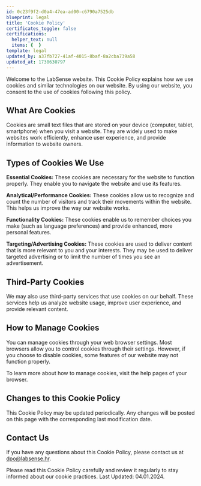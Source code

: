 ```yaml
---
id: 0c23f9f2-d0a4-47ea-ad00-c6790a7525db
blueprint: legal
title: 'Cookie Policy'
certificates_toggle: false
certifications:
  helper_text: null
  items: {  }
template: legal
updated_by: a37fb727-41af-4015-8baf-8a2cba739a58
updated_at: 1730630797
---
```

Welcome to the LabSense website. This Cookie Policy explains how we use cookies and similar technologies on our website. By using our website, you consent to the use of cookies following this policy.

## What Are Cookies

Cookies are small text files that are stored on your device (computer, tablet, smartphone) when you visit a website. They are widely used to make websites work efficiently, enhance user experience, and provide information to website owners.

## Types of Cookies We Use

**Essential Cookies:** These cookies are necessary for the website to function properly. They enable you to navigate the website and use its features.

**Analytical/Performance Cookies:** These cookies allow us to recognize and count the number of visitors and track their movements within the website. This helps us improve the way our website works.

**Functionality Cookies:** These cookies enable us to remember choices you make (such as language preferences) and provide enhanced, more personal features.

**Targeting/Advertising Cookies:** These cookies are used to deliver content that is more relevant to you and your interests. They may be used to deliver targeted advertising or to limit the number of times you see an advertisement.

## Third-Party Cookies

We may also use third-party services that use cookies on our behalf. These services help us analyze website usage, improve user experience, and provide relevant content.

## How to Manage Cookies

You can manage cookies through your web browser settings. Most browsers allow you to control cookies through their settings. However, if you choose to disable cookies, some features of our website may not function properly.

To learn more about how to manage cookies, visit the help pages of your browser.

## Changes to this Cookie Policy

This Cookie Policy may be updated periodically. Any changes will be posted on this page with the corresponding last modification date.

## Contact Us

If you have any questions about this Cookie Policy, please contact us at [dpo@labsense.hr](mailto:dpo@labsense.hr).

Please read this Cookie Policy carefully and review it regularly to stay informed about our cookie practices.
Last Updated: 04.01.2024.